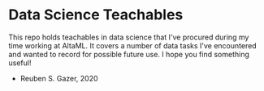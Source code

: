 # Data Science Teachables

This repo holds teachables in data science that I've procured during my time working at AltaML. 
It covers a number of data tasks I've encountered and wanted to record for possible future use.
I hope you find something useful!

- Reuben S. Gazer, 2020
